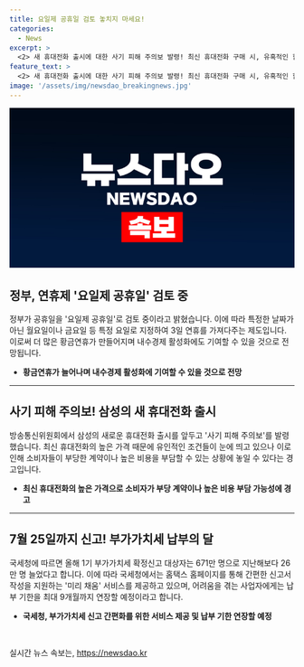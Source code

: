 ```yaml
---
title: 요일제 공휴일 검토 놓치지 마세요!
categories:
  - News
excerpt: >
  <2> 새 휴대전화 출시에 대한 사기 피해 주의보 발령! 최신 휴대전화 구매 시, 유혹적인 할인 및 사은품 광고에 속지 말고 신중하게 선택해야 합니다. 공짜는 없는 법! 소비자 피해 방지에 주의를 기울여야 합니다.
feature_text: >
  <2> 새 휴대전화 출시에 대한 사기 피해 주의보 발령! 최신 휴대전화 구매 시, 유혹적인 할인 및 사은품 광고에 속지 말고 신중하게 선택해야 합니다. 공짜는 없는 법! 소비자 피해 방지에 주의를 기울여야 합니다.
image: '/assets/img/newsdao_breakingnews.jpg'
---
```


<p><img src="/assets/img/newsdao_breakingnews.jpg" alt="cryptoinkorea 속보" /></p>

<h2 data-ke-size="size26">정부, 연휴제 '요일제 공휴일' 검토 중</h2>

<p data-ke-size="size16">정부가 공휴일을 '요일제 공휴일'로 검토 중이라고 밝혔습니다. 이에 따라 특정한 날짜가 아닌 월요일이나 금요일 등 특정 요일로 지정하여 3일 연휴를 가져다주는 제도입니다. 이로써 더 많은 황금연휴가 만들어지며 내수경제 활성화에도 기여할 수 있을 것으로 전망됩니다.</p>

<ul>
<li><b>황금연휴가 늘어나며 내수경제 활성화에 기여할 수 있을 것으로 전망</b></li>
</ul>

<hr>

<h2 data-ke-size="size26">사기 피해 주의보! 삼성의 새 휴대전화 출시</h2>

<p data-ke-size="size16">방송통신위원회에서 삼성의 새로운 휴대전화 출시를 앞두고 '사기 피해 주의보'를 발령했습니다. 최신 휴대전화의 높은 가격 때문에 유인적인 조건들이 눈에 띄고 있으나 이로 인해 소비자들이 부당한 계약이나 높은 비용을 부담할 수 있는 상황에 놓일 수 있다는 경고입니다.</p>

<ul>
<li><b>최신 휴대전화의 높은 가격으로 소비자가 부당 계약이나 높은 비용 부담 가능성에 경고</b></li>
</ul>

<hr>

<h2 data-ke-size="size26">7월 25일까지 신고! 부가가치세 납부의 달</h2>

<p data-ke-size="size16">국세청에 따르면 올해 1기 부가가치세 확정신고 대상자는 671만 명으로 지난해보다 26만 명 늘었다고 합니다. 이에 따라 국세청에서는 홈택스 홈페이지를 통해 간편한 신고서 작성을 지원하는 '미리 채움' 서비스를 제공하고 있으며, 어려움을 겪는 사업자에게는 납부 기한을 최대 9개월까지 연장할 예정이라고 합니다.</p>

<ul>
<li><b>국세청, 부가가치세 신고 간편화를 위한 서비스 제공 및 납부 기한 연장할 예정</b></li>
</ul>

<p data-ke-size="size16">&nbsp;</p>
실시간 뉴스 속보는, <a href="https://newsdao.kr" rel="dofollow">https://newsdao.kr</a>


